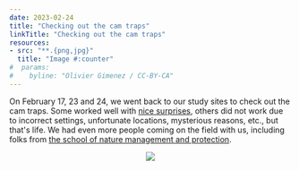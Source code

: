 ```yaml
---
date: 2023-02-24
title: "Checking out the cam traps"
linkTitle: "Checking out the cam traps"
resources:
- src: "**.{png,jpg}"
  title: "Image #:counter"
#  params:
#    byline: "Olivier Gimenez / CC-BY-CA"
---
```


On February 17, 23 and 24, we went back to our study sites to check out the cam traps. Some worked well with [nice surprises](https://otterconnect.netlify.app/blog/2023/01/20/first-videos-of-an-otter-on-the-lez-river/), others did not work due to incorrect settings, unfortunate locations, mysterious reasons, etc., but that's life. We had even more people coming on the field with us, including folks from [the school of nature management and protection](https://www.egpn.fr/). 

<p align="center">
  <img src="releve.png">
</p>

